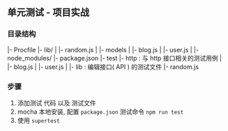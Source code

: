 ## 单元测试 - 项目实战

### 目录结构

|- Procfile
|- lib/
|  |- random.js
|
|- models
|  |- blog.js
|  |- user.js
|
|- node_modules/
|- package.json
|- test
    |- http           : 与 http 接口相关的测试用例
    |  |- blog.js
    |  |- user.js
    |
    |- lib            : 编辑接口( API ) 的测试文件
       |- random.js


### 步骤

1. 添加测试 代码 以及 测试文件
2. mocha 本地安装, 配置 `package.json` 测试命令 `npm run test`
3. 使用 `supertest`
